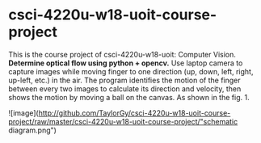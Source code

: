 # csci-4220u-w18-uoit-course-project
This is the course project of csci-4220u-w18-uoit: Computer Vision.
    **Determine optical flow using python + opencv.**
Use laptop camera to capture images while moving finger to one direction (up, down, left, right, up-left, etc.) in the air. The program identifies the motion of the finger between every two images to calculate its direction and velocity, then shows the motion by moving a ball on the canvas. As shown in the fig. 1.

![image](http://github.com/TaylorGy/csci-4220u-w18-uoit-course-project/raw/master/csci-4220u-w18-uoit-course-project/"schematic diagram.png")
